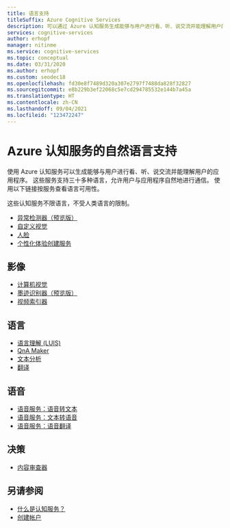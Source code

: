 ```yaml
---
title: 语言支持
titleSuffix: Azure Cognitive Services
description: 可以通过 Azure 认知服务生成能够与用户进行看、听、说交流并能理解用户的应用程序。 这些服务支持三十多种语言，允许用户与应用程序自然地进行通信。
services: cognitive-services
author: erhopf
manager: nitinme
ms.service: cognitive-services
ms.topic: conceptual
ms.date: 03/31/2020
ms.author: erhopf
ms.custom: seodec18
ms.openlocfilehash: fd30e8f7489d320a307e2797f7488da828f32827
ms.sourcegitcommit: e8b229b3ef22068c5e7cd294785532e144b7a45a
ms.translationtype: HT
ms.contentlocale: zh-CN
ms.lasthandoff: 09/04/2021
ms.locfileid: "123472247"
---
```

# <a name="natural-language-support-for-azure-cognitive-services"></a>Azure 认知服务的自然语言支持

使用 Azure 认知服务可以生成能够与用户进行看、听、说交流并能理解用户的应用程序。 这些服务支持三十多种语言，允许用户与应用程序自然地进行通信。 使用以下链接按服务查看语言可用性。

这些认知服务不限语言，不受人类语言的限制。

* [异常检测器（预览版）](./anomaly-detector/index.yml)
* [自定义视觉](./custom-vision-service/index.yml)
* [人脸](./face/index.yml)
* [个性化体验创建服务](./personalizer/index.yml)

## <a name="vision"></a>影像

* [计算机视觉](./computer-vision/language-support.md)
* [墨迹识别器（预览版）](/previous-versions/azure/cognitive-services/Ink-Recognizer/language-support)
* [视频索引器](../azure-video-analyzer/video-analyzer-for-media-docs/language-identification-model.md#guidelines-and-limitations)

## <a name="language"></a>语言

* [语言理解 (LUIS)](./luis/luis-language-support.md)
* [QnA Maker](./qnamaker/overview/language-support.md)
* [文本分析](./text-analytics/language-support.md)
* [翻译](./translator/language-support.md)

## <a name="speech"></a>语音

* [语音服务：语音转文本](./speech-service/language-support.md#speech-to-text)
* [语音服务：文本转语音](./speech-service/language-support.md#text-to-speech)
* [语音服务：语音翻译](./speech-service/language-support.md#speech-translation)

## <a name="decision"></a>决策

* [内容审查器](./content-moderator/language-support.md)

## <a name="see-also"></a>另请参阅

* [什么是认知服务？](./what-are-cognitive-services.md)
* [创建帐户](cognitive-services-apis-create-account.md)